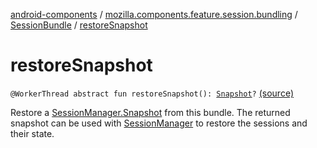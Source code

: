 [android-components](../../index.md) / [mozilla.components.feature.session.bundling](../index.md) / [SessionBundle](index.md) / [restoreSnapshot](./restore-snapshot.md)

# restoreSnapshot

`@WorkerThread abstract fun restoreSnapshot(): `[`Snapshot`](../../mozilla.components.browser.session/-session-manager/-snapshot/index.md)`?` [(source)](https://github.com/mozilla-mobile/android-components/blob/master/components/feature/session-bundling/src/main/java/mozilla/components/feature/session/bundling/SessionBundle.kt#L34)

Restore a [SessionManager.Snapshot](../../mozilla.components.browser.session/-session-manager/-snapshot/index.md) from this bundle. The returned snapshot can be used with [SessionManager](../../mozilla.components.browser.session/-session-manager/index.md) to
restore the sessions and their state.

